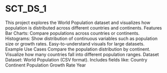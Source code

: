 # SCT_DS_1
This project explores the World Population dataset and visualizes how population is distributed across different countries and continents.
Features
  Bar Charts: Compare populations across countries or continents.
  Histograms: Show distribution of continuous variables such as population size or growth rates.
  Easy-to-understand visuals for large datasets.
Example Use Cases
  Compare the population distribution by continent.
  Visualize how many countries fall into different population ranges.
Dataset
  Dataset: World Population (CSV format).
  Includes fields like:
    Country
    Continent
    Population
    Growth Rate
    Year
